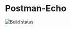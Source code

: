 # Postman-Echo
[![Build status](https://ci.appveyor.com/api/projects/status/wiwf7154k6tgrecy?svg=true)](https://ci.appveyor.com/project/AnnaAndreeva92/postman-echo)
